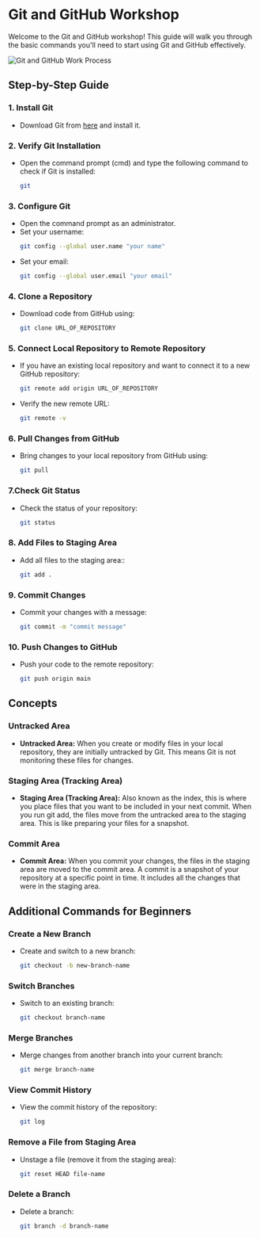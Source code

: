 # Git and GitHub Workshop

Welcome to the Git and GitHub workshop! This guide will walk you through the basic commands you'll need to start using Git and GitHub effectively.

![Git and GitHub Work Process](https://raw.githubusercontent.com/Ahmadjajja/SMIT-Web-and-Mobile-Batch7/main/Git%20%26%20Github%20Class%203-4/git%20%26%20github%20work%20process.webp)


## Step-by-Step Guide

### 1. Install Git

- Download Git from [here](https://git-scm.com/downloads) and install it.

### 2. Verify Git Installation

- Open the command prompt (cmd) and type the following command to check if Git is installed:
  ```sh
  git
  ```
### 3. Configure Git

- Open the command prompt as an administrator.
- Set your username:
  ```sh
  git config --global user.name "your name"
  ```
- Set your email:
  ```sh
  git config --global user.email "your email"
  ```
### 4. Clone a Repository

- Download code from GitHub using:
  ```sh
  git clone URL_OF_REPOSITORY
  ```
### 5. Connect Local Repository to Remote Repository

- If you have an existing local repository and want to connect it to a new GitHub repository:
  ```sh
  git remote add origin URL_OF_REPOSITORY
  ```
- Verify the new remote URL:
  ```sh
  git remote -v
  ```
### 6. Pull Changes from GitHub

- Bring changes to your local repository from GitHub using:
  ```sh
  git pull
  ```
### 7.Check Git Status

- Check the status of your repository:
  ```sh
  git status
  ```
### 8. Add Files to Staging Area

- Add all files to the staging area::
  ```sh
  git add .
  ```
### 9. Commit Changes

- Commit your changes with a message:
  ```sh
  git commit -m "commit message"
  ```
### 10. Push Changes to GitHub

- Push your code to the remote repository:
  ```sh
  git push origin main
  ```

## Concepts
### Untracked Area
- __Untracked Area:__ When you create or modify files in your local repository, they are initially untracked by Git. This means Git is not monitoring these files for changes.
### Staging Area (Tracking Area)
- __Staging Area (Tracking Area):__ Also known as the index, this is where you place files that you want to be included in your next commit. When you run git add, the files move from the untracked area to the staging area. This is like preparing your files for a snapshot.
### Commit Area
- __Commit Area:__ When you commit your changes, the files in the staging area are moved to the commit area. A commit is a snapshot of your repository at a specific point in time. It includes all the changes that were in the staging area.

## Additional Commands for Beginners
### Create a New Branch
- Create and switch to a new branch:
  ```sh
  git checkout -b new-branch-name
  ```
### Switch Branches
- Switch to an existing branch:
  ```sh
  git checkout branch-name
  ```
### Merge Branches
- Merge changes from another branch into your current branch:
  ```sh
  git merge branch-name
  ```
### View Commit History
- View the commit history of the repository:
  ```sh
  git log
  ```
### Remove a File from Staging Area

- Unstage a file (remove it from the staging area):
  ```sh
  git reset HEAD file-name
  ```
### Delete a Branch

- Delete a branch:
  ```sh
  git branch -d branch-name
  ```
